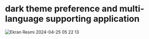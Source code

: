 # dark theme preference and multi-language supporting application #

![Ekran Resmi 2024-04-25 05 22 13](https://github.com/cagataykalkan/SkateBoard-App/assets/95551940/1a087a72-0de0-4061-9cf2-4c4462e5d87e)
